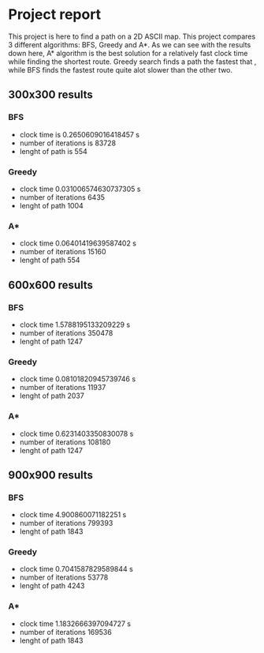 # Project report

This project is here to find a path on a 2D ASCII map. This project compares 3 different algorithms: BFS, Greedy and A*.
As we can see with the results down here, A* algorithm is the best solution for a relatively fast clock time while finding the shortest route. Greedy search finds a path the fastest that , while BFS finds the fastest route quite alot slower than the other two.

## 300x300 results

### BFS
- clock time is 0.2650609016418457 s
- number of iterations is 83728
- lenght of path is 554

### Greedy
- clock time 0.031006574630737305 s
- number of iterations 6435
- lenght of path 1004

### A*
- clock time 0.06401419639587402 s
- number of iterations 15160
- lenght of path 554

## 600x600 results

### BFS

- clock time 1.5788195133209229 s
- number of iterations 350478
- lenght of path 1247

### Greedy

- clock time 0.08101820945739746 s
- number of iterations 11937
- lenght of path 2037

### A*

- clock time 0.6231403350830078 s
- number of iterations 108180
- lenght of path 1247

## 900x900 results

### BFS

- clock time 4.900860071182251 s
- number of iterations 799393
- lenght of path 1843

### Greedy

- clock time 0.7041587829589844 s
- number of iterations 53778
- lenght of path 4243

### A*

- clock time 1.1832666397094727 s
- number of iterations 169536
- lenght of path 1843